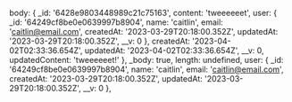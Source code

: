   body: {
    _id: '6428e9803448989c21c75163',
    content: 'tweeeeeet',
    user: {
      _id: '64249cf8be0e0639997b8904',
      name: 'caitlin',
      email: 'caitlin@email.com',
      createdAt: '2023-03-29T20:18:00.352Z',
      updatedAt: '2023-03-29T20:18:00.352Z',
      __v: 0
    },
    createdAt: '2023-04-02T02:33:36.654Z',
    updatedAt: '2023-04-02T02:33:36.654Z',
    __v: 0,
    updatedContent: 'tweeeeeet!'
  },
  _body: true,
  length: undefined,
  user: {
    _id: '64249cf8be0e0639997b8904',
    name: 'caitlin',
    email: 'caitlin@email.com',
    createdAt: '2023-03-29T20:18:00.352Z',
    updatedAt: '2023-03-29T20:18:00.352Z',
    __v: 0
  },